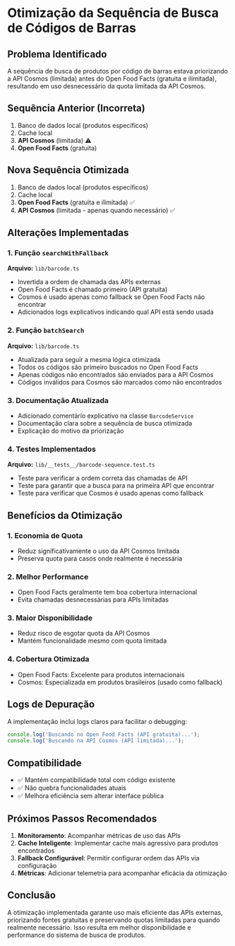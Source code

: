 # Otimização da Sequência de Busca de Códigos de Barras

## Problema Identificado

A sequência de busca de produtos por código de barras estava priorizando a API Cosmos (limitada) antes do Open Food Facts (gratuita e ilimitada), resultando em uso desnecessário da quota limitada da API Cosmos.

## Sequência Anterior (Incorreta)

1. Banco de dados local (produtos específicos)
2. Cache local
3. **API Cosmos** (limitada) ⚠️
4. **Open Food Facts** (gratuita)

## Nova Sequência Otimizada

1. Banco de dados local (produtos específicos)
2. Cache local
3. **Open Food Facts** (gratuita e ilimitada) ✅
4. **API Cosmos** (limitada - apenas quando necessário) ✅

## Alterações Implementadas

### 1. Função `searchWithFallback`

**Arquivo:** `lib/barcode.ts`

- Invertida a ordem de chamada das APIs externas
- Open Food Facts é chamado primeiro (API gratuita)
- Cosmos é usado apenas como fallback se Open Food Facts não encontrar
- Adicionados logs explicativos indicando qual API está sendo usada

### 2. Função `batchSearch`

**Arquivo:** `lib/barcode.ts`

- Atualizada para seguir a mesma lógica otimizada
- Todos os códigos são primeiro buscados no Open Food Facts
- Apenas códigos não encontrados são enviados para a API Cosmos
- Códigos inválidos para Cosmos são marcados como não encontrados

### 3. Documentação Atualizada

- Adicionado comentário explicativo na classe `BarcodeService`
- Documentação clara sobre a sequência de busca otimizada
- Explicação do motivo da priorização

### 4. Testes Implementados

**Arquivo:** `lib/__tests__/barcode-sequence.test.ts`

- Teste para verificar a ordem correta das chamadas de API
- Teste para garantir que a busca para na primeira API que encontrar
- Teste para verificar que Cosmos é usado apenas como fallback

## Benefícios da Otimização

### 1. **Economia de Quota**
- Reduz significativamente o uso da API Cosmos limitada
- Preserva quota para casos onde realmente é necessária

### 2. **Melhor Performance**
- Open Food Facts geralmente tem boa cobertura internacional
- Evita chamadas desnecessárias para APIs limitadas

### 3. **Maior Disponibilidade**
- Reduz risco de esgotar quota da API Cosmos
- Mantém funcionalidade mesmo com quota limitada

### 4. **Cobertura Otimizada**
- Open Food Facts: Excelente para produtos internacionais
- Cosmos: Especializada em produtos brasileiros (usado como fallback)

## Logs de Depuração

A implementação inclui logs claros para facilitar o debugging:

```typescript
console.log('Buscando no Open Food Facts (API gratuita)...');
console.log('Buscando na API Cosmos (API limitada)...');
```

## Compatibilidade

- ✅ Mantém compatibilidade total com código existente
- ✅ Não quebra funcionalidades atuais
- ✅ Melhora eficiência sem alterar interface pública

## Próximos Passos Recomendados

1. **Monitoramento**: Acompanhar métricas de uso das APIs
2. **Cache Inteligente**: Implementar cache mais agressivo para produtos encontrados
3. **Fallback Configurável**: Permitir configurar ordem das APIs via configuração
4. **Métricas**: Adicionar telemetria para acompanhar eficácia da otimização

## Conclusão

A otimização implementada garante uso mais eficiente das APIs externas, priorizando fontes gratuitas e preservando quotas limitadas para quando realmente necessário. Isso resulta em melhor disponibilidade e performance do sistema de busca de produtos.